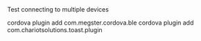 ##

Test connecting to multiple devices

cordova plugin add com.megster.cordova.ble
cordova plugin add com.chariotsolutions.toast.plugin
